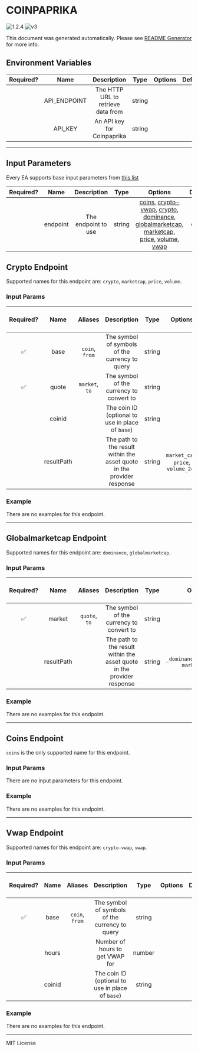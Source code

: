 # COINPAPRIKA

![1.2.4](https://img.shields.io/github/package-json/v/smartcontractkit/external-adapters-js?filename=packages/sources/coinpaprika-test/package.json) ![v3](https://img.shields.io/badge/framework%20version-v3-blueviolet)

This document was generated automatically. Please see [README Generator](../../scripts#readme-generator) for more info.

## Environment Variables

| Required? |     Name     |            Description             |  Type  | Options | Default |
| :-------: | :----------: | :--------------------------------: | :----: | :-----: | :-----: |
|           | API_ENDPOINT | The HTTP URL to retrieve data from | string |         |         |
|           |   API_KEY    |     An API key for Coinpaprika     | string |         |         |

---

## Input Parameters

Every EA supports base input parameters from [this list](https://github.com/smartcontractkit/ea-framework-js/blob/main/src/config/index.ts)

| Required? |   Name   |     Description     |  Type  |                                                                                                                                         Options                                                                                                                                         | Default  |
| :-------: | :------: | :-----------------: | :----: | :-------------------------------------------------------------------------------------------------------------------------------------------------------------------------------------------------------------------------------------------------------------------------------------: | :------: |
|           | endpoint | The endpoint to use | string | [coins](#coins-endpoint), [crypto-vwap](#vwap-endpoint), [crypto](#crypto-endpoint), [dominance](#globalmarketcap-endpoint), [globalmarketcap](#globalmarketcap-endpoint), [marketcap](#crypto-endpoint), [price](#crypto-endpoint), [volume](#crypto-endpoint), [vwap](#vwap-endpoint) | `crypto` |

## Crypto Endpoint

Supported names for this endpoint are: `crypto`, `marketcap`, `price`, `volume`.

### Input Params

| Required? |    Name    |    Aliases     |                              Description                               |  Type  |               Options               | Default | Depends On | Not Valid With |
| :-------: | :--------: | :------------: | :--------------------------------------------------------------------: | :----: | :---------------------------------: | :-----: | :--------: | :------------: |
|    ✅     |    base    | `coin`, `from` |             The symbol of symbols of the currency to query             | string |                                     |         |            |                |
|    ✅     |   quote    | `market`, `to` |                The symbol of the currency to convert to                | string |                                     |         |            |                |
|           |   coinid   |                |            The coin ID (optional to use in place of `base`)            | string |                                     |         |            |                |
|           | resultPath |                | The path to the result within the asset quote in the provider response | string | `market_cap`, `price`, `volume_24h` |         |            |                |

### Example

There are no examples for this endpoint.

---

## Globalmarketcap Endpoint

Supported names for this endpoint are: `dominance`, `globalmarketcap`.

### Input Params

| Required? |    Name    |    Aliases    |                              Description                               |  Type  |                Options                 | Default | Depends On | Not Valid With |
| :-------: | :--------: | :-----------: | :--------------------------------------------------------------------: | :----: | :------------------------------------: | :-----: | :--------: | :------------: |
|    ✅     |   market   | `quote`, `to` |                The symbol of the currency to convert to                | string |                                        |         |            |                |
|           | resultPath |               | The path to the result within the asset quote in the provider response | string | `_dominance_percentage`, `market_cap_` |         |            |                |

### Example

There are no examples for this endpoint.

---

## Coins Endpoint

`coins` is the only supported name for this endpoint.

### Input Params

There are no input parameters for this endpoint.

### Example

There are no examples for this endpoint.

---

## Vwap Endpoint

Supported names for this endpoint are: `crypto-vwap`, `vwap`.

### Input Params

| Required? |  Name  |    Aliases     |                   Description                    |  Type  | Options | Default | Depends On | Not Valid With |
| :-------: | :----: | :------------: | :----------------------------------------------: | :----: | :-----: | :-----: | :--------: | :------------: |
|    ✅     |  base  | `coin`, `from` |  The symbol of symbols of the currency to query  | string |         |         |            |                |
|           | hours  |                |         Number of hours to get VWAP for          | number |         |  `24`   |            |                |
|           | coinid |                | The coin ID (optional to use in place of `base`) | string |         |         |            |                |

### Example

There are no examples for this endpoint.

---

MIT License
